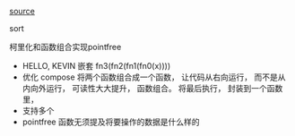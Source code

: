 [source](https://juejin.im/post/59a8ccf8f265da2498241625)

sort

柯里化和函数组合实现pointfree

- HELLO, KEVIN 
  嵌套 fn3(fn2(fn1(fn0(x))))
- 优化
  compose 将两个函数组合成一个函数， 让代码从右向运行， 而不是从内向外运行， 可读性大大提升， 函数组合。
  将最后执行， 封装到一个函数里， 
- 支持多个 
- pointfree 
  函数无须提及将要操作的数据是什么样的
